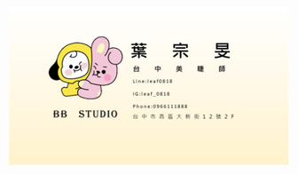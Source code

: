 <!DOCTYPE html>
<html>
<head>
<meta charset="utf-8" />
<title>MindAR 名片互動示範</title>
<!-- 引入 A-Frame 與 MindAR 核心庫 -->
<script src="https://cdn.jsdelivr.net/npm/aframe@1.4.2/dist/aframe.min.js"></script>
<script src="https://cdn.jsdelivr.net/npm/mind-ar@1.2.5/dist/mindar-image-
aframe.prod.js"></script>
<style>
/* 隱藏滾動條，讓 AR 視圖全螢幕顯示 */
body {
margin: 0;
overflow: hidden;
}
</style>
</head>
<body>
<!-- A-Frame 場景根元素 -->
<!-- mindar-image：設定 AR 標記檔案路徑、自動開始與 UI 顯示 -->
<a-scene
mindar-image="imageTargetSrc: targets.mind; autoStart: true; uiLoading: true; uiError: true; uiScanning: true;"
color-space="sRGB"
renderer="colorManagement: true; physicallyCorrectLights: true"
vr-mode-ui="enabled: false"
device-orientation-permission-ui="enabled: false"
>
<!-- 資源預載：貼圖 -->
<a-assets>
<img id="resultImg" src="card1.jpg" />
</a-assets>
<!-- 環境光，避免場景全黑 -->
<a-light type="ambient" intensity="3"></a-light>
<!-- 相機：關閉 look-controls，鎖定位置 -->
<a-camera look-controls="enabled: false"></a-camera>
<!-- 定義第 0 號 AR 標記 -->
<a-entity mindar-image-target="targetIndex: 0">
<!-- 顯示名片的平面，並掛上 touch-transform 組件 -->
<a-plane
src="#resultImg"
width="1.2"
height="0.7"
position="0 0 0"
touch-transform
></a-plane>
</a-entity>
</a-scene>
<script>
AFRAME.registerComponent('touch-transform', {
init: function () {
const el = this.el;
// 保存原始縮放值，用於雙擊重設
this.defaultScale = el.object3D.scale.x;
this.currentScale = this.defaultScale;
this.prevDistance = null;
this.prevAngle = null;
this.lastTap = 0;
// 雙擊重設大小與旋轉
el.addEventListener('click', () => {
const now = Date.now();
if (now - this.lastTap < 300) {
el.object3D.scale.set(this.defaultScale, this.defaultScale, this.defaultScale);
el.object3D.rotation.set(0, 0, 0);
this.currentScale = this.defaultScale;
}
this.lastTap = now;
});
const canvas = el.sceneEl.canvas;
// 偵測兩指觸控開始：計算初始距離與角度
canvas.addEventListener('touchstart', (e) => {
if (e.touches.length === 2) {
const dx = e.touches[0].clientX - e.touches[1].clientX;
const dy = e.touches[0].clientY - e.touches[1].clientY;
this.prevDistance = Math.hypot(dx, dy);
this.prevAngle = Math.atan2(dy, dx);
}
});
canvas.addEventListener('touchmove', (e) => {
if (e.touches.length === 2 && this.prevDistance !== null) {
const dx = e.touches[0].clientX - e.touches[1].clientX;
const dy = e.touches[0].clientY - e.touches[1].clientY;
const dist = Math.hypot(dx, dy);
const angle = Math.atan2(dy, dx);
// 縮放：限制在 0.5～3 倍之間
const scaleFactor = dist / this.prevDistance;
this.currentScale *= scaleFactor;
this.currentScale = Math.min(Math.max(this.currentScale, 0.5), 3);
el.object3D.scale.set(this.currentScale, this.currentScale, this.currentScale);
// 旋轉
const deltaAngle = angle - this.prevAngle;
const rot = el.object3D.rotation;
el.object3D.rotation.set(rot.x, rot.y, rot.z + deltaAngle);
// 更新參考值
this.prevDistance = dist;
this.prevAngle = angle;
e.preventDefault(); // 避免預設手勢行為
}
});
// 觸控結束後重置參考值
canvas.addEventListener('touchend', () => {
if (el.sceneEl.canvas.touches && el.sceneEl.canvas.touches.length < 2) {
this.prevDistance = null;
this.prevAngle = null;
}
});
}
});
</script>
</body>
</html>
